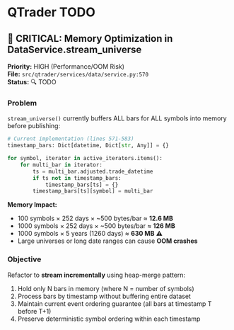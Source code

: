 # QTrader TODO

## 🔴 CRITICAL: Memory Optimization in DataService.stream_universe

**Priority:** HIGH (Performance/OOM Risk)\
**File:** `src/qtrader/services/data/service.py:570`\
**Status:** 🔍 TODO

### Problem

`stream_universe()` currently buffers ALL bars for ALL symbols into memory before publishing:

```python
# Current implementation (lines 571-583)
timestamp_bars: Dict[datetime, Dict[str, Any]] = {}

for symbol, iterator in active_iterators.items():
    for multi_bar in iterator:
        ts = multi_bar.adjusted.trade_datetime
        if ts not in timestamp_bars:
            timestamp_bars[ts] = {}
        timestamp_bars[ts][symbol] = multi_bar
```

**Memory Impact:**

- 100 symbols × 252 days × ~500 bytes/bar ≈ **12.6 MB**
- 1000 symbols × 252 days × ~500 bytes/bar ≈ **126 MB**
- 1000 symbols × 5 years (1260 days) ≈ **630 MB** ⚠️
- Large universes or long date ranges can cause **OOM crashes**

### Objective

Refactor to **stream incrementally** using heap-merge pattern:

1. Hold only N bars in memory (where N = number of symbols)
1. Process bars by timestamp without buffering entire dataset
1. Maintain current event ordering guarantee (all bars at timestamp T before T+1)
1. Preserve deterministic symbol ordering within each timestamp
